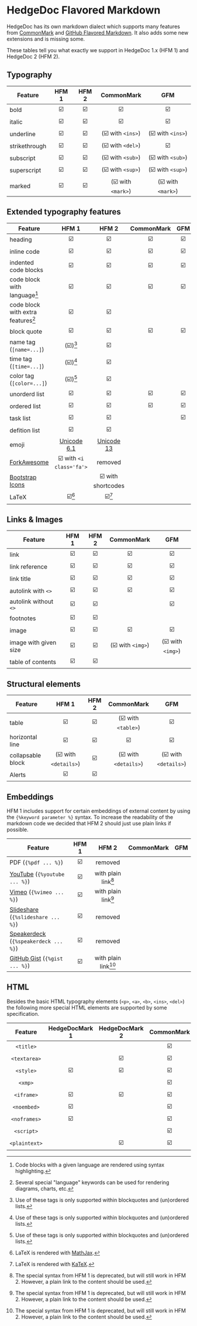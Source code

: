 # HedgeDoc Flavored Markdown

HedgeDoc has its own markdown dialect which supports many features from [CommonMark][commonmark]
and [GitHub Flavored Markdown][gfm]. It also adds some new extensions and is missing some.

These tables tell you what exactly we support in HedgeDoc 1.x (HFM 1) and HedgeDoc 2 (HFM 2).

## Typography

| Feature       | HFM 1 | HFM 2 |     CommonMark     |        GFM         |
| ------------- | :---: | :---: | :----------------: | :----------------: |
| bold          |  ☑️   |  ☑️   |         ☑️         |         ☑️         |
| italic        |  ☑️   |  ☑️   |         ☑️         |         ☑️         |
| underline     |  ☑️   |  ☑️   | (☑️ with `<ins>`)  | (☑️ with `<ins>`)  |
| strikethrough |  ☑️   |  ☑️   | (☑️ with `<del>`)  |         ☑️         |
| subscript     |  ☑️   |  ☑️   | (☑️ with `<sub>`)  | (☑️ with `<sub>`)  |
| superscript   |  ☑️   |  ☑️   | (☑️ with `<sup>`)  | (☑️ with `<sup>`)  |
| marked        |  ☑️   |  ☑️   | (☑️ with `<mark>`) | (☑️ with `<mark>`) |

## Extended typography features

| Feature                                     |          HFM 1           |          HFM 2           | CommonMark | GFM |
| ------------------------------------------- | :----------------------: | :----------------------: | :--------: | :-: |
| heading                                     |            ☑️            |            ☑️            |     ☑️     | ☑️  |
| inline code                                 |            ☑️            |            ☑️            |     ☑️     | ☑️  |
| indented code blocks                        |            ☑️            |            ☑️            |     ☑️     | ☑️  |
| code block with language[^highlight]        |            ☑️            |            ☑️            |     ☑️     | ☑️  |
| code block with extra features[^extra-code] |            ☑️            |            ☑️            |            |     |
| block quote                                 |            ☑️            |            ☑️            |     ☑️     | ☑️  |
| name tag (`[name=...]`)                     |    (☑️)[^in-bq-list]     |            ☑️            |            |     |
| time tag (`[time=...]`)                     |    (☑️)[^in-bq-list]     |            ☑️            |            |     |
| color tag (`[color=...]`)                   |    (☑️)[^in-bq-list]     |            ☑️            |            |     |
| unorderd list                               |            ☑️            |            ☑️            |     ☑️     | ☑️  |
| ordered list                                |            ☑️            |            ☑️            |     ☑️     | ☑️  |
| task list                                   |            ☑️            |            ☑️            |            | ☑️  |
| defition list                               |            ☑️            |            ☑️            |            |     |
| emoji                                       | [Unicode 6.1][unicode-6] | [Unicode 13][unicode-13] |            |     |
| [ForkAwesome][fa]                           | ☑️ with `<i class='fa'>` |         removed          |            |     |
| [Bootstrap Icons][bootstrap-icons]          |                          |    ☑️ with shortcodes    |            |     |
| LaTeX                                       |         ☑️[^mj]          |         ☑️[^kt]          |            |     |

[^highlight]: Code blocks with a given language are rendered using syntax highlighting.
[^extra-code]: Several special "language" keywords can be used for rendering diagrams, charts, etc.
[^in-bq-list]: Use of these tags is only supported within blockquotes and (un)ordered lists.
[^mj]: LaTeX is rendered with [MathJax][mathjax].
[^kt]: LaTeX is rendered with [KaTeX][katex].

## Links & Images

| Feature               | HFM 1 | HFM 2 |    CommonMark     |        GFM        |
| --------------------- | :---: | :---: | :---------------: | :---------------: |
| link                  |  ☑️   |  ☑️   |        ☑️         |        ☑️         |
| link reference        |  ☑️   |  ☑️   |        ☑️         |        ☑️         |
| link title            |  ☑️   |  ☑️   |        ☑️         |        ☑️         |
| autolink with `<>`    |  ☑️   |  ☑️   |        ☑️         |        ☑️         |
| autolink without `<>` |  ☑️   |  ☑️   |                   |        ☑️         |
| footnotes             |  ☑️   |  ☑️   |                   |                   |
| image                 |  ☑️   |  ☑️   |        ☑️         |        ☑️         |
| image with given size |  ☑️   |  ☑️   | (☑️ with `<img>`) | (☑️ with `<img>`) |
| table of contents     |  ☑️   |  ☑️   |                   |                   |

## Structural elements

| Feature           |         HFM 1         | HFM 2 |      CommonMark       |          GFM          |
| ----------------- | :-------------------: | :---: | :-------------------: | :-------------------: |
| table             |          ☑️           |  ☑️   |  (☑️ with `<table>`)  |          ☑️           |
| horizontal line   |          ☑️           |  ☑️   |          ☑️           |          ☑️           |
| collapsable block | (☑️ with `<details>`) |  ☑️   | (☑️ with `<details>`) | (☑️ with `<details>`) |
| Alerts            |          ☑️           |  ☑️   |                       |                       |

## Embeddings

HFM 1 includes support for certain embeddings of external content by using the
`{%keyword parameter %}` syntax. To increase the readability of the markdown code
we decided that HFM 2 should just use plain links if possible.

| Feature                                             | HFM 1 |          HFM 2          | CommonMark | GFM |
| --------------------------------------------------- | :---: | :---------------------: | :--------: | :-: |
| PDF (`{%pdf ... %}`)                                |  ☑️   |         removed         |            |     |
| [YouTube][youtube] (`{%youtube ... %}`)             |  ☑️   | with plain link[^embed] |            |     |
| [Vimeo][vimeo] (`{%vimeo ... %}`)                   |  ☑️   | with plain link[^embed] |            |     |
| [Slideshare][slideshare] (`{%slideshare ... %}`)    |  ☑️   |         removed         |            |     |
| [Speakerdeck][speakerdeck] (`{%speakerdeck ... %}`) |  ☑️   |         removed         |            |     |
| [GitHub Gist][gist] (`{%gist ... %}`)               |  ☑️   | with plain link[^embed] |            |     |

[^embed]:
    The special syntax from HFM 1 is deprecated, but will still work in HFM 2. However, a plain link to the
    content should be used.

## HTML

Besides the basic HTML typography elements (`<p>`, `<a>`, `<b>`, `<ins>`, `<del>`)
the following more special HTML elements are supported by some specification.

|    Feature    | HedgeDocMark 1 | HedgeDocMark 2 | CommonMark | GFM |
| :-----------: | :------------: | :------------: | :--------: | :-: |
|   `<title>`   |                |                |     ☑️     |     |
| `<textarea>`  |                |       ☑️       |     ☑️     |     |
|   `<style>`   |       ☑️       |       ☑️       |     ☑️     |     |
|    `<xmp>`    |                |                |     ☑️     |     |
|  `<iframe>`   |       ☑️       |       ☑️       |     ☑️     |     |
|  `<noembed>`  |       ☑️       |                |     ☑️     |     |
| `<noframes>`  |       ☑️       |                |     ☑️     |     |
|  `<script>`   |                |                |     ☑️     |     |
| `<plaintext>` |                |       ☑️       |     ☑️     |     |

[fa]: https://forkaweso.me/
[bootstrap-icons]: https://icons.getbootstrap.com/
[youtube]: https://www.youtube.com/
[vimeo]: https://vimeo.com/
[slideshare]: https://www.slideshare.net/
[speakerdeck]: https://speakerdeck.com/
[gist]: https://gist.github.com/
[mathjax]: https://www.mathjax.org/
[katex]: https://katex.org/
[gfm]: https://github.github.com/gfm/
[commonmark]: https://spec.commonmark.org/
[unicode-6]: https://unicode.org/versions/Unicode6.1.0/
[unicode-13]: https://unicode.org/versions/Unicode13.0.0/
